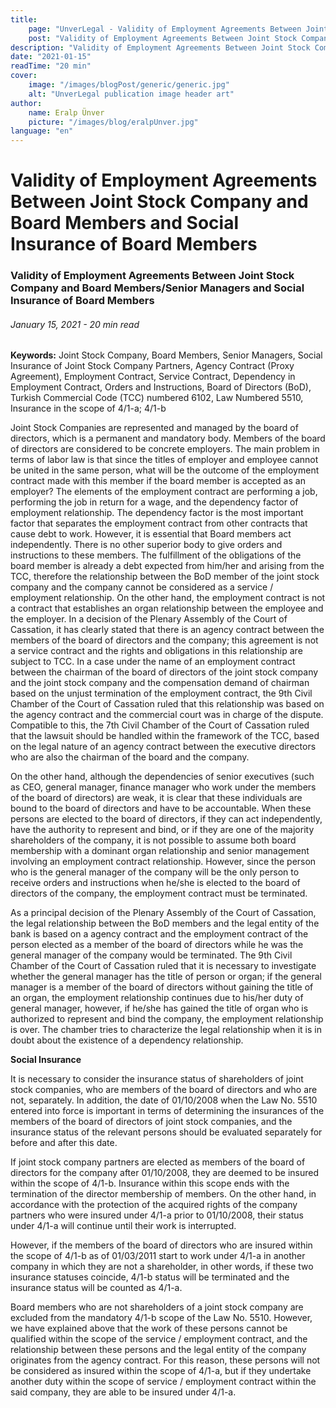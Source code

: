 ```yaml
---
title:
    page: "UnverLegal - Validity of Employment Agreements Between Joint Stock Company and Board Members/Senior Managers and Social Insurance of Board Members"
    post: "Validity of Employment Agreements Between Joint Stock Company and Board Members/Senior Managers and Social Insurance of Board Members"
description: "Validity of Employment Agreements Between Joint Stock Company and Board Members/Senior Managers and Social Insurance of Board Members"
date: "2021-01-15"
readTime: "20 min"
cover:
    image: "/images/blogPost/generic/generic.jpg"
    alt: "UnverLegal publication image header art"
author:
    name: Eralp Ünver
    picture: "/images/blog/eralpUnver.jpg"
language: "en"
---
```


# Validity of Employment Agreements Between Joint Stock Company and Board Members and Social Insurance of Board Members

### Validity of Employment Agreements Between Joint Stock Company and Board Members/Senior Managers and Social Insurance of Board Members

###### January 15, 2021 - 20 min read

**Keywords:** Joint Stock Company, Board Members, Senior Managers, Social Insurance of Joint Stock Company Partners, Agency Contract (Proxy Agreement), Employment Contract, Service Contract, Dependency in Employment Contract, Orders and Instructions, Board of Directors (BoD), Turkish Commercial Code (TCC) numbered 6102, Law Numbered 5510, Insurance in the scope of 4/1-a; 4/1-b

Joint Stock Companies are represented and managed by the board of directors, which is a permanent and mandatory body. Members of the board of directors are considered to be concrete employers. The main problem in terms of labor law is that since the titles of employer and employee cannot be united in the same person, what will be the outcome of the employment contract made with this member if the board member is accepted as an employer? The elements of the employment contract are performing a job, performing the job in return for a wage, and the dependency factor of employment relationship. The dependency factor is the most important factor that separates the employment contract from other contracts that cause debt to work. However, it is essential that Board members act independently. There is no other superior body to give orders and instructions to these members. The fulfillment of the obligations of the board member is already a debt expected from him/her and arising from the TCC, therefore the relationship between the BoD member of the joint stock company and the company cannot be considered as a service / employment relationship. On the other hand, the employment contract is not a contract that establishes an organ relationship between the employee and the employer. In a decision of the Plenary Assembly of the Court of Cassation, it has clearly stated that there is an agency contract between the members of the board of directors and the company; this agreement is not a service contract and the rights and obligations in this relationship are subject to TCC. In a case under the name of an employment contract between the chairman of the board of directors of the joint stock company and the joint stock company and the compensation demand of chairman based on the unjust termination of the employment contract, the 9th Civil Chamber of the Court of Cassation ruled that this relationship was based on the agency contract and the commercial court was in charge of the dispute. Compatible to this, the 7th Civil Chamber of the Court of Cassation ruled that the lawsuit should be handled within the framework of the TCC, based on the legal nature of an agency contract between the executive directors who are also the chairman of the board and the company.

On the other hand, although the dependencies of senior executives (such as CEO, general manager, finance manager who work under the members of the board of directors) are weak, it is clear that these individuals are bound to the board of directors and have to be accountable. When these persons are elected to the board of directors, if they can act independently, have the authority to represent and bind, or if they are one of the majority shareholders of the company, it is not possible to assume both board membership with a dominant organ relationship and senior management involving an employment contract relationship. However, since the person who is the general manager of the company will be the only person to receive orders and instructions when he/she is elected to the board of directors of the company, the employment contract must be terminated.

As a principal decision of the Plenary Assembly of the Court of Cassation, the legal relationship between the BoD members and the legal entity of the bank is based on a agency contract and the employment contract of the person elected as a member of the board of directors while he was the general manager of the company would be terminated. The 9th Civil Chamber of the Court of Cassation ruled that it is necessary to investigate whether the general manager has the title of person or organ; if the general manager is a member of the board of directors without gaining the title of an organ, the employment relationship continues due to his/her duty of general manager, however, if he/she has gained the title of organ who is authorized to represent and bind the company, the employment relationship is over. The chamber tries to characterize the legal relationship when it is in doubt about the existence of a dependency relationship.


**Social Insurance**

It is necessary to consider the insurance status of shareholders of joint stock companies, who are members of the board of directors and who are not, separately. In addition, the date of 01/10/2008 when the Law No. 5510 entered into force is important in terms of determining the insurances of the members of the board of directors of joint stock companies, and the insurance status of the relevant persons should be evaluated separately for before and after this date.

If joint stock company partners are elected as members of the board of directors for the company after 01/10/2008, they are deemed to be insured within the scope of 4/1-b. Insurance within this scope ends with the termination of the director membership of members. On the other hand, in accordance with the protection of the acquired rights of the company partners who were insured under 4/1-a prior to 01/10/2008, their status under 4/1-a will continue until their work is interrupted.

However, if the members of the board of directors who are insured within the scope of 4/1-b as of 01/03/2011 start to work under 4/1-a in another company in which they are not a shareholder, in other words, if these two insurance statuses coincide, 4/1-b status will be terminated and the insurance status will be counted as 4/1-a.

Board members who are not shareholders of a joint stock company are excluded from the mandatory 4/1-b scope of the Law No. 5510. However, we have explained above that the work of these persons cannot be qualified within the scope of the service / employment contract, and the relationship between these persons and the legal entity of the company originates from the agency contract. For this reason, these persons will not be considered as insured within the scope of 4/1-a, but if they undertake another duty within the scope of service / employment contract within the said company, they are able to be insured under 4/1-a.

